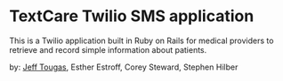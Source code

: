 # TextCare Twilio SMS application

This is a Twilio application built in Ruby on Rails for medical providers to retrieve and record simple information about patients.

by:
[Jeff Tougas](http://jefftougas.com/), Esther Estroff, Corey Steward, Stephen Hilber
